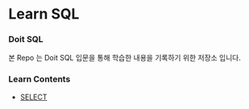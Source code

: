 # Learn SQL

### Doit SQL
본 Repo 는 Doit SQL 입문을 통해 학습한 내용을 기록하기 위한 저장소 입니다.

### Learn Contents
- [SELECT](./LearnSQLs/SELECT.md)

